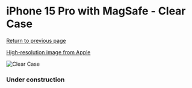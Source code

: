 # iPhone 15 Pro  with MagSafe - Clear Case

[Return to previous page](/iphone_15)

[High-resolution image from Apple](https://store.storeimages.cdn-apple.com/8756/as-images.apple.com/is/MT223?wid=4500&hei=4500&fmt=png)

<div style="width: 384px"><img src="/everysource/MT223.png" alt="Clear Case"></div>

### Under construction

